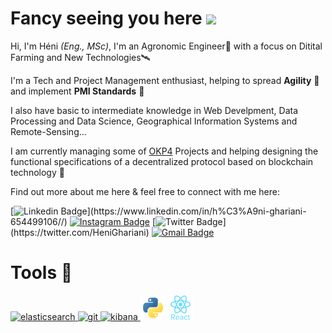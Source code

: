 # Fancy seeing you here <img src="https://github.com/henigh/hghariani/blob/main/hi.gif" width="30px" width="30px">
Hi, I'm Héni *(Eng., MSc)*, I'm an Agronomic Engineer🌱 with a focus on Ditital Farming and New Technologies🛰️  

I'm a Tech and Project Management enthusiast, helping to spread **Agility** 🚀and implement **PMI Standards** 📘

I also have basic to intermediate knowledge in Web Develpment, Data Processing and Data Science, Geographical Information Systems and Remote-Sensing...  

I am currently managing some of [OKP4](https://okp4.com/) Projects and helping designing the functional  specifications of a decentralized protocol based on blockchain technology 🔗

Find out more about me here & feel free to connect with me here:  

[![Linkedin Badge](https://img.shields.io/badge/-HeniGhariani-blue?style=flat-square&logo=Linkedin&logoColor=white&link=https://[www.linkedin.com/in/anirudhemmadi](https://www.linkedin.com/in/h%C3%A9ni-ghariani-654499106/)/)](https://www.linkedin.com/in/h%C3%A9ni-ghariani-654499106//) 
[![Instagram Badge](https://img.shields.io/badge/-HeniGhariani-purple?style=flat-square&logo=instagram&logoColor=white&link=https://instagram.com/kanna6501/)](https://www.instagram.com/heni.ghariani/?hl=fr)
[![Twitter Badge](https://img.shields.io/badge/-HeniGhariani-blue?style=flat-square&logo=twitter&logoColor=white&link=https://[instagram.com/kanna6501](https://twitter.com/HeniGhariani)/)](https://twitter.com/HeniGhariani)
[![Gmail Badge](https://img.shields.io/badge/-heni.gh1@gmail.com-c14438?style=flat-square&logo=Gmail&logoColor=white&link=mailto:heni.gh1@gmail.com)](mailto:heni.gh1@gmail.com)

# Tools 🔧

<a href="https://www.elastic.co" target="_blank"> <img src="https://www.vectorlogo.zone/logos/elastic/elastic-icon.svg" alt="elasticsearch" width="40" height="40" /> </a>
<a href="https://git-scm.com/" target="_blank"> <img src="https://www.vectorlogo.zone/logos/git-scm/git-scm-icon.svg" alt="git" width="40" height="40" /> </a>
<a href="https://www.elastic.co/kibana" target="_blank"> <img src="https://www.vectorlogo.zone/logos/elasticco_kibana/elasticco_kibana-icon.svg" alt="kibana" width="40" height="40" /> </a>
<a href="https://www.python.org" target="_blank"> <img src="https://raw.githubusercontent.com/devicons/devicon/master/icons/python/python-original.svg" alt="python" width="40" height="40" /><a>
 <a href="https://reactjs.org/" target="_blank"> <img src="https://raw.githubusercontent.com/devicons/devicon/master/icons/react/react-original-wordmark.svg" alt="react" width="40" height="40" /> </a>
       
